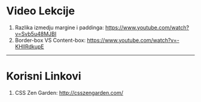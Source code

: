 
# Video Lekcije
1. Razlika izmedju margine i paddinga: https://www.youtube.com/watch?v=Svb5u48MJBI
2. Border-box VS Content-box: https://www.youtube.com/watch?v=-KHllRdkupE


---
# Korisni Linkovi 
1. CSS Zen Garden: http://csszengarden.com/
